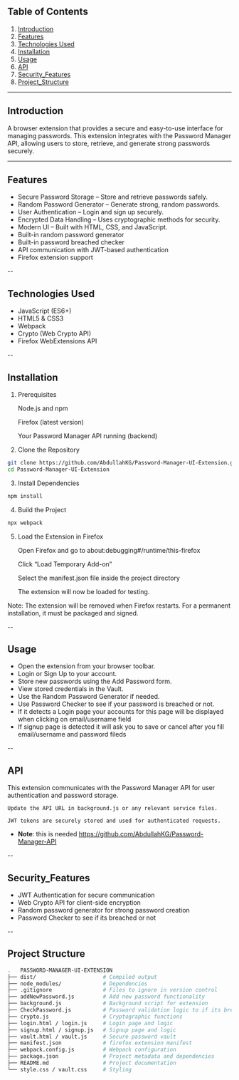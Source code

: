 ## Table of Contents

1. [Introduction](#introduction)
2. [Features](#features)
3. [Technologies Used](#technologies-used)
4. [Installation](#installation)
5. [Usage](#usage)
6. [API](#api)
7. [Security_Features](#security_features)
8. [Project_Structure](#project_structure)

---

## Introduction

A browser extension that provides a secure and easy-to-use interface for managing passwords. This extension integrates with the Password Manager API, allowing users to store, retrieve, and generate strong passwords securely.

---

## Features

-   Secure Password Storage – Store and retrieve passwords safely.
-   Random Password Generator – Generate strong, random passwords.
-   User Authentication – Login and sign up securely.
-   Encrypted Data Handling – Uses cryptographic methods for security.
-   Modern UI – Built with HTML, CSS, and JavaScript.
-   Built-in random password generator
-   Built-in password breached checker
-   API communication with JWT-based authentication
-   Firefox extension support

--

## Technologies Used

-   JavaScript (ES6+)
-   HTML5 & CSS3
-   Webpack
-   Crypto (Web Crypto API)
-   Firefox WebExtensions API

--

## Installation

1. Prerequisites

    Node.js and npm

    Firefox (latest version)

    Your Password Manager API running (backend)

2. Clone the Repository

```bash
git clone https://github.com/AbdullahKG/Password-Manager-UI-Extension.git
cd Password-Manager-UI-Extension
```

3. Install Dependencies

```bash
npm install
```

4. Build the Project

```bash
npx webpack
```

5. Load the Extension in Firefox

    Open Firefox and go to about:debugging#/runtime/this-firefox

    Click “Load Temporary Add-on”

    Select the manifest.json file inside the project directory

    The extension will now be loaded for testing.

Note: The extension will be removed when Firefox restarts. For a permanent installation, it must be packaged and signed.

--

## Usage

-   Open the extension from your browser toolbar.
-   Login or Sign Up to your account.
-   Store new passwords using the Add Password form.
-   View stored credentials in the Vault.
-   Use the Random Password Generator if needed.
-   Use Password Checker to see if your password is breached or not.
-   If it detects a Login page your accounts for this page will be displayed when clicking on email/username field
-   If signup page is detected it will ask you to save or cancel after you fill email/username and password fileds

--

## API

This extension communicates with the Password Manager API for user authentication and password storage.

    Update the API URL in background.js or any relevant service files.

    JWT tokens are securely stored and used for authenticated requests.

-   **Note**: this is needed https://github.com/AbdullahKG/Password-Manager-API

--

## Security_Features

-   JWT Authentication for secure communication
-   Web Crypto API for client-side encryption
-   Random password generator for strong password creation
-   Password Checker to see if its breached or not

--

## Project Structure

```bash
.   PASSWORD-MANAGER-UI-EXTENSION
├── dist/                     # Compiled output
├── node_modules/             # Dependencies
├── .gitignore                # Files to ignore in version control
├── addNewPassword.js         # Add new password functionality
├── background.js             # Background script for extension
├── CheckPassword.js          # Password validation logic to if its breached or not
├── crypto.js                 # Cryptographic functions
├── login.html / login.js     # Login page and logic
├── signup.html / signup.js   # Signup page and logic
├── vault.html / vault.js     # Secure password vault
├── manifest.json             # firefox extension manifest
├── webpack.config.js         # Webpack configuration
├── package.json              # Project metadata and dependencies
├── README.md                 # Project documentation
└── style.css / vault.css     # Styling

```
